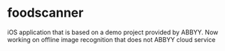 foodscanner
===========

iOS application that is based on a demo project provided by ABBYY. 
Now working on offline image recognition that does not ABBYY cloud service
